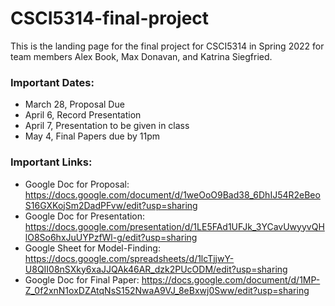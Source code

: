 # CSCI5314-final-project

This is the landing page for the final project for CSCI5314 in Spring 2022 for team members Alex Book, Max Donavan, and Katrina Siegfried.

### Important Dates:
- March 28,            Proposal Due
- April 6,             Record Presentation
- April 7,             Presentation to be given in class
- May 4,               Final Papers due by 11pm

### Important Links:
- Google Doc for Proposal: https://docs.google.com/document/d/1weOoO9Bad38_6DhIJ54R2eBeoS16GXKojSm2DadPFvw/edit?usp=sharing
- Google Doc for Presentation: https://docs.google.com/presentation/d/1LE5FAd1UFJk_3YCavUwyyvQHlO8So6hxJuUYPzfWl-g/edit?usp=sharing
- Google Sheet for Model-Finding: https://docs.google.com/spreadsheets/d/1lcTjjwY-U8QII08nSXky6xaJJQAk46AR_dzk2PUcODM/edit?usp=sharing
- Google Doc for Final Paper: https://docs.google.com/document/d/1MP-Z_0f2xnN1oxDZAtqNsS152NwaA9VJ_8eBxwj0Sww/edit?usp=sharing
